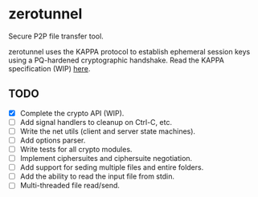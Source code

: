 # zerotunnel

Secure P2P file transfer tool.

zerotunnel uses the KAPPA protocol to establish ephemeral session keys using a PQ-hardened cryptographic handshake. Read the KAPPA specification (WIP) [here](docs/specifications/KAPPA.md).

## TODO

- [x] Complete the crypto API (WIP).
- [ ] Add signal handlers to cleanup on Ctrl-C, etc.
- [ ] Write the net utils (client and server state machines).
- [ ] Add options parser.
- [ ] Write tests for all crypto modules.
- [ ] Implement ciphersuites and ciphersuite negotiation.
- [ ] Add support for seding multiple files and entire folders.
- [ ] Add the ability to read the input file from stdin.
- [ ] Multi-threaded file read/send.
